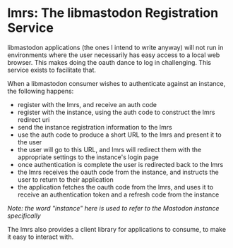 # lmrs: The libmastodon Registration Service

libmastodon applications (the ones I intend to write anyway) will not run in
environments where the user necessarily has easy access to a local web browser.
This makes doing the oauth dance to log in challenging. This service exists to
facilitate that.

When a libmastodon consumer wishes to authenticate against an instance, the
following happens:

- register with the lmrs, and receive an auth code
- register with the instance, using the auth code to construct the lmrs redirect
  uri
- send the instance registration information to the lmrs
- use the auth code to produce a short URL to the lmrs and present it to the
  user
- the user will go to this URL, and lmrs will redirect them with the appropriate
  settings to the instance's login page
- once authentication is complete the user is redirected back to the lmrs
- the lmrs receives the oauth code from the instance, and instructs the user to
  return to their application
- the application fetches the oauth code from the lmrs, and uses it to receive
  an authentication token and a refresh code from the instance

_Note: the word "instance" here is used to refer to the Mastodon instance
specifically_

The lmrs also provides a client library for applications to consume, to make it
easy to interact with.
